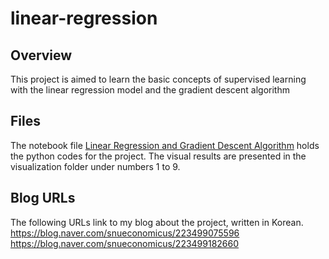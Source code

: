 # linear-regression

## Overview
This project is aimed to learn the basic concepts of supervised learning with the linear regression model and the gradient descent algorithm

## Files
The notebook file [Linear Regression and Gradient Descent Algorithm](linear_regression_and_gradient_descent_algorithm.ipynb) holds the python codes for the project.
The visual results are presented in the visualization folder under numbers 1 to 9.

## Blog URLs
The following URLs link to my blog about the project, written in Korean.
https://blog.naver.com/snueconomicus/223499075596
https://blog.naver.com/snueconomicus/223499182660

